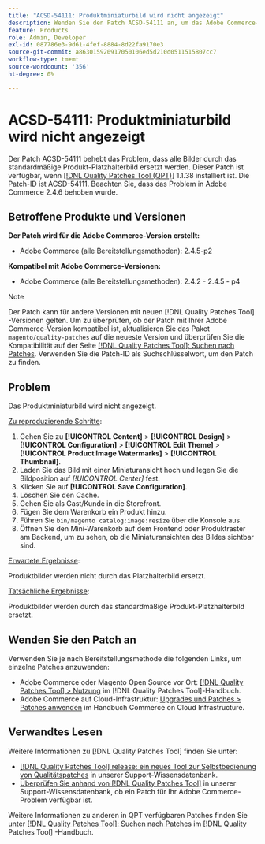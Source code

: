 ```yaml
---
title: "ACSD-54111: Produktminiaturbild wird nicht angezeigt"
description: Wenden Sie den Patch ACSD-54111 an, um das Adobe Commerce-Problem zu beheben, bei dem alle Bilder durch das standardmäßige Produkt-Platzhalterbild ersetzt werden.
feature: Products
role: Admin, Developer
exl-id: 087786e3-9d61-4fef-8884-8d22fa9170e3
source-git-commit: a863015920917050106ed5d210d0511515807cc7
workflow-type: tm+mt
source-wordcount: '356'
ht-degree: 0%

---
```


# ACSD-54111: Produktminiaturbild wird nicht angezeigt

Der Patch ACSD-54111 behebt das Problem, dass alle Bilder durch das standardmäßige Produkt-Platzhalterbild ersetzt werden. Dieser Patch ist verfügbar, wenn [[!DNL Quality Patches Tool (QPT)]](/help/announcements/adobe-commerce-announcements/magento-quality-patches-released-new-tool-to-self-serve-quality-patches.md) 1.1.38 installiert ist. Die Patch-ID ist ACSD-54111. Beachten Sie, dass das Problem in Adobe Commerce 2.4.6 behoben wurde.

## Betroffene Produkte und Versionen

**Der Patch wird für die Adobe Commerce-Version erstellt:**

* Adobe Commerce (alle Bereitstellungsmethoden): 2.4.5-p2

**Kompatibel mit Adobe Commerce-Versionen:**

* Adobe Commerce (alle Bereitstellungsmethoden): 2.4.2 - 2.4.5 - p4

>[!NOTE]
>
>Der Patch kann für andere Versionen mit neuen [!DNL Quality Patches Tool] -Versionen gelten. Um zu überprüfen, ob der Patch mit Ihrer Adobe Commerce-Version kompatibel ist, aktualisieren Sie das Paket `magento/quality-patches` auf die neueste Version und überprüfen Sie die Kompatibilität auf der Seite [[!DNL Quality Patches Tool]: Suchen nach Patches](https://experienceleague.adobe.com/tools/commerce-quality-patches/index.html). Verwenden Sie die Patch-ID als Suchschlüsselwort, um den Patch zu finden.

## Problem

Das Produktminiaturbild wird nicht angezeigt.

<u>Zu reproduzierende Schritte</u>:

1. Gehen Sie zu **[!UICONTROL Content]** > **[!UICONTROL Design]** > **[!UICONTROL Configuration]** > **[!UICONTROL Edit Theme]** > **[!UICONTROL Product Image Watermarks]** > **[!UICONTROL Thumbnail]**.
1. Laden Sie das Bild mit einer Miniaturansicht hoch und legen Sie die Bildposition auf *[!UICONTROL Center]* fest.
1. Klicken Sie auf **[!UICONTROL Save Configuration]**.
1. Löschen Sie den Cache.
1. Gehen Sie als Gast/Kunde in die Storefront.
1. Fügen Sie dem Warenkorb ein Produkt hinzu.
1. Führen Sie `bin/magento catalog:image:resize` über die Konsole aus.
1. Öffnen Sie den Mini-Warenkorb auf dem Frontend oder Produktraster am Backend, um zu sehen, ob die Miniaturansichten des Bildes sichtbar sind.

<u>Erwartete Ergebnisse</u>:

Produktbilder werden nicht durch das Platzhalterbild ersetzt.

<u>Tatsächliche Ergebnisse</u>:

Produktbilder werden durch das standardmäßige Produkt-Platzhalterbild ersetzt.

## Wenden Sie den Patch an

Verwenden Sie je nach Bereitstellungsmethode die folgenden Links, um einzelne Patches anzuwenden:

* Adobe Commerce oder Magento Open Source vor Ort: [[!DNL Quality Patches Tool] > Nutzung](https://experienceleague.adobe.com/docs/commerce-operations/tools/quality-patches-tool/usage.html) im [!DNL Quality Patches Tool]-Handbuch.
* Adobe Commerce auf Cloud-Infrastruktur: [Upgrades und Patches > Patches anwenden](https://experienceleague.adobe.com/docs/commerce-cloud-service/user-guide/develop/upgrade/apply-patches.html) im Handbuch Commerce on Cloud Infrastructure.

## Verwandtes Lesen

Weitere Informationen zu [!DNL Quality Patches Tool] finden Sie unter:

* [[!DNL Quality Patches Tool] release: ein neues Tool zur Selbstbedienung von Qualitätspatches](/help/announcements/adobe-commerce-announcements/magento-quality-patches-released-new-tool-to-self-serve-quality-patches.md) in unserer Support-Wissensdatenbank.
* [Überprüfen Sie anhand von  [!DNL Quality Patches Tool]](/help/support-tools/patches-available-in-qpt-tool/check-patch-for-magento-issue-with-magento-quality-patches.md) in unserer Support-Wissensdatenbank, ob ein Patch für Ihr Adobe Commerce-Problem verfügbar ist.

Weitere Informationen zu anderen in QPT verfügbaren Patches finden Sie unter [[!DNL Quality Patches Tool]: Suchen nach Patches](https://experienceleague.adobe.com/tools/commerce-quality-patches/index.html) im [!DNL Quality Patches Tool] -Handbuch.
